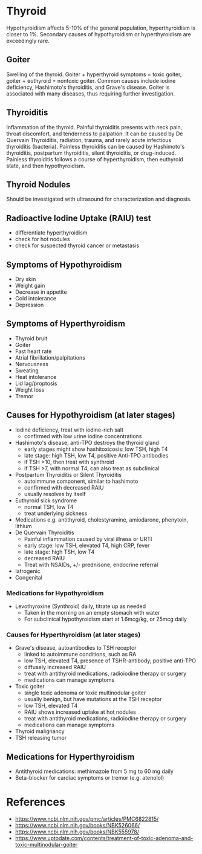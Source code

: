 # Thyroid
Hypothyroidism affects 5-10% of the general population, hyperthyroidism is closer to 1%. Secondary causes of hypothyroidism or hyperthyroidism are exceedingly rare.

## Goiter
Swelling of the thyroid. Goiter + hyperthyroid symptoms = toxic goiter, goiter + euthyroid = nontoxic goiter. Common causes include iodine deficiency, Hashimoto's thyroiditis, and Grave's disease. Goiter is associated with many diseases, thus requiring further investigation.

## Thyroiditis
Inflammation of the thyroid. Painful thyroiditis presents with neck pain, throat discomfort, and tenderness to palpation. It can be caused by De Quervain Thyroiditis, radiation, trauma, and rarely acute infectious thyroiditis (bacteria). Painless thyroiditis can be caused by Hashimoto's thyroiditis, postpartum thyroiditis, silent thyroiditis, or drug-induced. Painless thyroiditis follows a course of hyperthyroidism, then euthyroid state, and then hypothyroidism.

## Thyroid Nodules
Should be investigated with ultrasound for characterization and diagnosis.

## Radioactive Iodine Uptake (RAIU) test
- differentiate hyperthyroidism
- check for hot nodules
- check for suspected thyroid cancer or metastasis

## Symptoms of Hypothyroidism
- Dry skin
- Weight gain
- Decrease in appetite
- Cold intolerance
- Depression

## Symptoms of Hyperthyroidism
- Thyroid bruit
- Goiter
- Fast heart rate
- Atrial fibrillation/palpitations
- Nervousness
- Sweating
- Heat intolerance
- Lid lag/proptosis
- Weight loss
- Tremor

## Causes for Hypothyroidism (at later stages)
- Iodine deficiency, treat with iodine-rich salt
  - confirmed with low urine iodine concentrations
- Hashimoto's disease, anti-TPO destroys the thyroid gland
  - early stages might show hashitoxicosis: low TSH, high T4
  - late stage: high TSH, low T4, positive Anti-TPO antibodies
  - if TSH >10, then treat with synthroid
  - if TSH >7, with normal T4, can also treat as subclinical
- Postpartum Thyroiditis or Silent Thyroiditis
  - autoimmune component, similar to hashimoto
  - confirmed with decreased RAIU
  - usually resolves by itself
- Euthyroid sick syndrome
  - normal TSH, low T4
  - treat underlying sickness
- Medications e.g. antithyroid, cholestyramine, amiodarone, phenytoin, lithium
- De Quervain Thyroiditis
  - Painful inflammation caused by viral illness or URTI
  - early stage: low TSH, elevated T4, high CRP, fever
  - late stage: high TSH, low T4
  - decreased RAIU
  - Treat with NSAIDs, +/- prednisone, endocrine referral
- Iatrogenic
- Congenital

### Medications for Hypothyroidism
- Levothyroxine (Synthroid) daily, titrate up as needed
  - Taken in the morning on an empty stomach with water
  - For subclinical hypothyroidism start at 1.6mcg/kg, or 25mcg daily

### Causes for Hyperthyroidism (at later stages)
- Grave's disease, autoantibodies to TSH receptor
  - linked to autoimmune conditions, such as RA
  - low TSH, elevated T4, presence of TSHR-antibody, positive anti-TPO
  - diffusely increased RAIU
  - treat with antithyroid medications, radioiodine therapy or surgery
  - medications can manage symptoms
- Toxic goiter
  - single toxic adenoma or toxic multinodular goiter
  - usually benign, but have mutations at the TSH receptor
  - low TSH, elevated T4
  - RAIU shows increased uptake at hot nodules
  - treat with antithyroid medications, radioiodine therapy or surgery
  - medications can manage symptoms
- Thyroid malignancy
- TSH releasing tumor

## Medications for Hyperthyroidism
- Antithyroid medications: methimazole from 5 mg to 60 mg daily
- Beta-blocker for cardiac symptoms or tremor (e.g. atenolol)

# References
- https://www.ncbi.nlm.nih.gov/pmc/articles/PMC6822815/
- https://www.ncbi.nlm.nih.gov/books/NBK526066/
- https://www.ncbi.nlm.nih.gov/books/NBK555978/
- https://www.uptodate.com/contents/treatment-of-toxic-adenoma-and-toxic-multinodular-goiter
